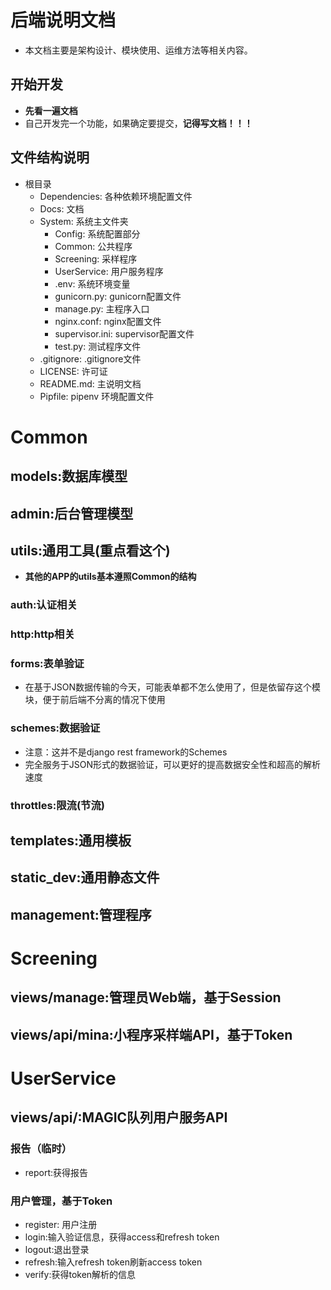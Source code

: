 # 后端说明文档

- 本文档主要是架构设计、模块使用、运维方法等相关内容。

## 开始开发

- **先看一遍文档**
- 自己开发完一个功能，如果确定要提交，**记得写文档！！！**

## 文件结构说明

- 根目录
    - Dependencies: 各种依赖环境配置文件
    - Docs: 文档
    - System: 系统主文件夹
        - Config: 系统配置部分
        - Common: 公共程序
        - Screening: 采样程序
        - UserService: 用户服务程序
        - .env: 系统环境变量
        - gunicorn.py: gunicorn配置文件
        - manage.py: 主程序入口
        - nginx.conf: nginx配置文件
        - supervisor.ini: supervisor配置文件
        - test.py: 测试程序文件
    - .gitignore: .gitignore文件
    - LICENSE: 许可证
    - README.md: 主说明文档
    - Pipfile: pipenv 环境配置文件

# Common

## models:数据库模型

## admin:后台管理模型

## utils:通用工具(重点看这个)

- **其他的APP的utils基本遵照Common的结构**

### auth:认证相关

### http:http相关

### forms:表单验证

- 在基于JSON数据传输的今天，可能表单都不怎么使用了，但是依留存这个模块，便于前后端不分离的情况下使用

### schemes:数据验证

- 注意：这并不是django rest framework的Schemes
- 完全服务于JSON形式的数据验证，可以更好的提高数据安全性和超高的解析速度

### throttles:限流(节流)

## templates:通用模板

## static_dev:通用静态文件

## management:管理程序

# Screening

## views/manage:管理员Web端，基于Session

## views/api/mina:小程序采样端API，基于Token

# UserService

## views/api/:MAGIC队列用户服务API

### 报告（临时）

- report:获得报告

### 用户管理，基于Token

- register: 用户注册
- login:输入验证信息，获得access和refresh token
- logout:退出登录
- refresh:输入refresh token刷新access token
- verify:获得token解析的信息

